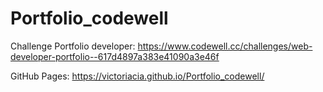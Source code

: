 # Portfolio_codewell

Challenge Portfolio developer: https://www.codewell.cc/challenges/web-developer-portfolio--617d4897a383e41090a3e46f 

GitHub Pages: https://victoriacia.github.io/Portfolio_codewell/

